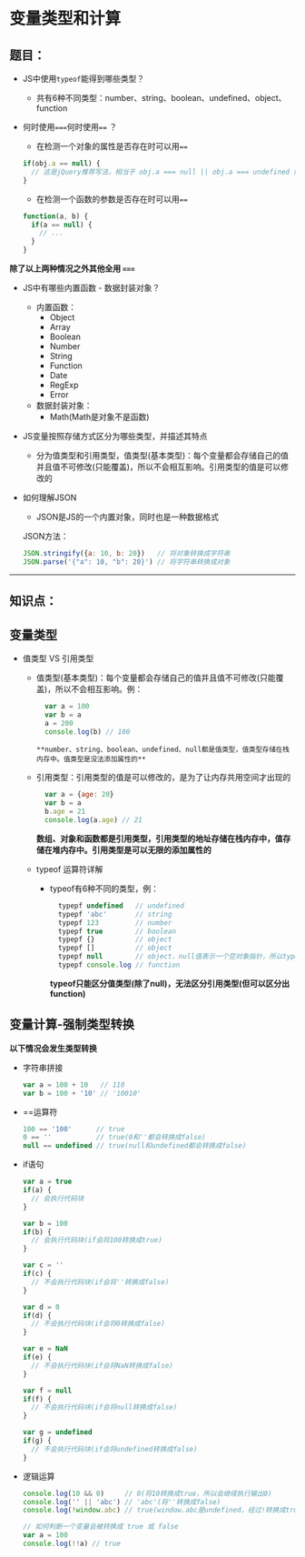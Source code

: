 # 变量类型和计算

## 题目：

- JS中使用`typeof`能得到哪些类型？
  - 共有6种不同类型：number、string、boolean、undefined、object、function

- 何时使用`===`何时使用`==` ？
  - 在检测一个对象的属性是否存在时可以用`==`

  ``` javascript
  if(obj.a == null) {
    // 这是jQuery推荐写法，相当于 obj.a === null || obj.a === undefined 的简写。
  }
  ```

  - 在检测一个函数的参数是否存在时可以用`==`

  ``` javascript
  function(a, b) {
    if(a == null) {
      // ...
    }
  }
  ```

**除了以上两种情况之外其他全用 `===`**

- JS中有哪些内置函数 - 数据封装对象？
  - 内置函数：
    - Object
    - Array
    - Boolean
    - Number
    - String
    - Function
    - Date
    - RegExp
    - Error
  - 数据封装对象：
    - Math(Math是对象不是函数)

- JS变量按照存储方式区分为哪些类型，并描述其特点
  - 分为值类型和引用类型，值类型(基本类型)：每个变量都会存储自己的值并且值不可修改(只能覆盖)，所以不会相互影响。引用类型的值是可以修改的

- 如何理解JSON
  - JSON是JS的一个内置对象，同时也是一种数据格式

   JSON方法：

   ``` javascript
  JSON.stringify({a: 10, b: 20})   // 将对象转换成字符串
  JSON.parse('{"a": 10, "b": 20}') // 将字符串转换成对象
   ```

---

## 知识点：

## 变量类型

- 值类型 VS 引用类型
  - 值类型(基本类型)：每个变量都会存储自己的值并且值不可修改(只能覆盖)，所以不会相互影响。例：

      ``` javascript
        var a = 100
        var b = a
        a = 200
        console.log(b) // 100
      ```
        **number、string、boolean、undefined、null都是值类型，值类型存储在栈内存中。值类型是没法添加属性的**

  - 引用类型：引用类型的值是可以修改的，是为了让内存共用空间才出现的

      ``` javascript
        var a = {age: 20}
        var b = a
        b.age = 21
        console.log(a.age) // 21
      ```

      **数组、对象和函数都是引用类型，引用类型的地址存储在栈内存中，值存储在堆内存中。引用类型是可以无限的添加属性的**

  - typeof 运算符详解
    - typeof有6种不同的类型，例：
      ``` javascript
        typepf undefined   // undefined
        typepf 'abc'       // string
        typepf 123         // number
        typepf true        // boolean
        typepf {}          // object
        typepf []          // object
        typepf null        // object，null值表示一个空对象指针，所以typeof操作符检测null值会返回'object'
        typepf console.log // function
      ```
      **typeof只能区分值类型(除了null)，无法区分引用类型(但可以区分出function)**

## 变量计算-强制类型转换

**以下情况会发生类型转换**

- 字符串拼接

   ``` javascript
   var a = 100 + 10   // 110
   var b = 100 + '10' // '10010'
   ```

- ==运算符

  ``` javascript
  100 == '100'      // true
  0 == ''           // true(0和''都会转换成false)
  null == undefined // true(null和undefined都会转换成false)
  ```

- if语句

   ``` javascript
   var a = true
   if(a) {
     // 会执行代码块
   }

   var b = 100
   if(b) {
     // 会执行代码块(if会将100转换成true)
   }

   var c = ''
   if(c) {
     // 不会执行代码块(if会将''转换成false)
   }

   var d = 0
   if(d) {
     // 不会执行代码块(if会将0转换成false)
   }

   var e = NaN
   if(e) {
     // 不会执行代码块(if会将NaN转换成false)
   }

   var f = null
   if(f) {
     // 不会执行代码块(if会将null转换成false)
   }

   var g = undefined
   if(g) {
     // 不会执行代码块(if会将undefined转换成false)
   }
   ```

- 逻辑运算

   ``` javascript
   console.log(10 && 0)     // 0(将10转换成true，所以会继续执行输出0)
   console.log('' || 'abc') // 'abc'(将''转换成false)
   console.log(!window.abc) // true(window.abc是undefined，经过!转换成true)
   ```

  ``` javascript
  // 如何判断一个变量会被转换成 true 或 false
  var a = 100
  console.log(!!a) // true
  ```